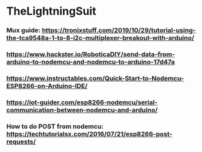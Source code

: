 # TheLightningSuit

### Mux guide: https://tronixstuff.com/2019/10/29/tutorial-using-the-tca9548a-1-to-8-i2c-multiplexer-breakout-with-arduino/

### https://www.hackster.io/RoboticaDIY/send-data-from-arduino-to-nodemcu-and-nodemcu-to-arduino-17d47a
### https://www.instructables.com/Quick-Start-to-Nodemcu-ESP8266-on-Arduino-IDE/
### https://iot-guider.com/esp8266-nodemcu/serial-communication-between-nodemcu-and-arduino/

### How to do POST from nodemcu: https://techtutorialsx.com/2016/07/21/esp8266-post-requests/

